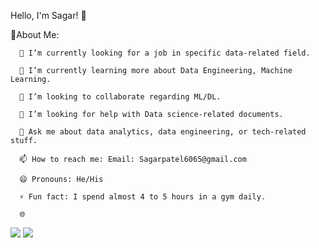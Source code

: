 Hello, I'm Sagar! 👋 

💫About Me: 

      🔭 I’m currently looking for a job in specific data-related field. 

      🌱 I’m currently learning more about Data Engineering, Machine Learning. 

      👯 I’m looking to collaborate regarding ML/DL. 

      🤔 I’m looking for help with Data science-related documents. 

      💬 Ask me about data analytics, data engineering, or tech-related stuff. 

      📫 How to reach me: Email: Sagarpatel6065@gmail.com

      😄 Pronouns: He/His 

      ⚡ Fun fact: I spend almost 4 to 5 hours in a gym daily. 

      🌐 

<img src="https://github-readme-stats.vercel.app/api?username=Sagarpatel6065&show_icons=true&theme=radical">
<img src="https://github-readme-stats.vercel.app/api/top-langs/?username=sagarpatel6065&layout=compact">
